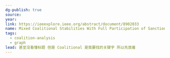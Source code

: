 ```yaml
---
dg-publish: true
source: 
year: 
link: https://ieeexplore.ieee.org/abstract/document/8902033
name: Mixed Coalitional Stabilities With Full Participation of Sanctioning Opponents Within the Graph Model for Conflict Resolution
tags:
  - coalition-analysis
  - graph
lead: 甚至没看懂标题 但是 Coalitional 是我要找的关键字 所以先放着
---
```

